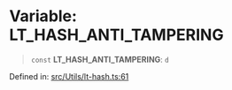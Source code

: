 # Variable: LT\_HASH\_ANTI\_TAMPERING

> `const` **LT\_HASH\_ANTI\_TAMPERING**: `d`

Defined in: [src/Utils/lt-hash.ts:61](https://github.com/Fokusdotid/Baileys/blob/6a8e2076fa4119b2d5152250d579a4fbed394533/src/Utils/lt-hash.ts#L61)
